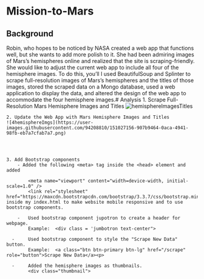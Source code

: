 # Mission-to-Mars
## Background
Robin, who hopes to be noticed by NASA created a web app that functions well, but she wants to add more polish to it. She had been admiring images of Mars’s hemispheres online and realized that the site is scraping-friendly. She would like to adjust the current web app to include all four of the hemisphere images. To do this, you’ll I used BeautifulSoup and Splinter to scrape full-resolution images of Mars’s hemispheres and the titles of those images, stored the scraped data on a Mongo database, used a web application to display the data, and altered the design of the web app to accommodate the  four hemisphere images.# Analysis
    1. Scrape Full-Resolution Mars Hemisphere Images and Titles
    ![hemisphereImagesTitles](https://user-images.githubusercontent.com/94208810/151027162-4513020f-35da-4e85-9c1e-47799c411f96.png)
        
        
    2. Update the Web App with Mars Hemisphere Images and Titles
    ![4hemisphereImgs](https://user-images.githubusercontent.com/94208810/151027156-907b9464-0aca-4941-98fb-eb7a7cfab7a7.png) 
       
        
       

    3. Add Bootstrap components
        - Added the following <meta> tag inside the <head> element and added 

            <meta name="viewport" content="width=device-width, initial-scale=1.0" />
            <link rel="stylesheet" href="https://maxcdn.bootstrapcdn.com/bootstrap/3.3.7/css/bootstrap.min.css" inside my index.html to make website mobile responsive and to use bootstrap components. 

        -   Used bootstrap component jupotron to create a header for webpage. 
            Example:  <div class = 'jumbotron text-center">

      -     Used bootstrap component to style the "Scrape New Data" button. 
            Example:  <a class="btn btn-primary btn-lg" href="/scrape" role="button">Scrape New Data</a><p>
        
      -     Added the hemisphere images as thumbnails. 
            <div class="thumbnail">






